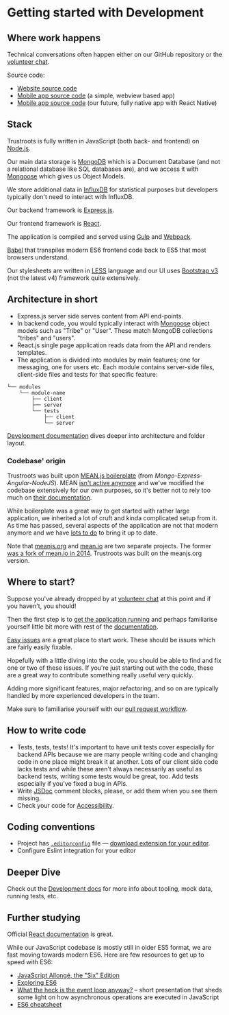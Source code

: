 # Getting started with Development

## Where work happens

Technical conversations often happen either on our GitHub repository
or the [volunteer chat](Chat.md).

Source code:

- [Website source code](https://github.com/trustroots/trustroots)
- [Mobile app source code](https://github.com/trustroots/trustroots-expo-mobile) (a simple, webview based app)
- [Mobile app source code](https://github.com/Trustroots/trustroots-mobile) (our future, fully native app with React Native)

## Stack

Trustroots is fully written in JavaScript (both back- and frontend) on [Node.js](https://nodejs.org).

Our main data storage is [MongoDB](http://www.mongodb.org) which is a Document Database (and not a relational database like SQL databases are), and we access it with [Mongoose](https://mongoosejs.com/) which gives us Object Models.

We store additional data in [InfluxDB](https://www.influxdata.com/) for statistical purposes but developers typically don't need to interact with InfluxDB.

Our backend framework is [Express.js](https://expressjs.com/).

Our frontend framework is [React](https://reactjs.org/).

The application is compiled and served using [Gulp](https://gulpjs.org/) and [Webpack](https://webpack.js.org/).

[Babel](https://babeljs.io/) that transpiles modern ES6 frontend code back to ES5 that most browsers understand.

Our stylesheets are written in [LESS](http://lesscss.org/) language and our UI uses [Bootstrap v3](https://getbootstrap.com/docs/3.3/) (not the latest v4) framework quite extensively.

## Architecture in short

- Express.js server side serves content from API end-points.
- In backend code, you would typically interact with [Mongoose](https://mongoosejs.com/) object models such as "Tribe" or "User". These match MongoDB collections "tribes" and "users".
- React.js single page application reads data from the API and renders templates.
- The application is divided into modules by main features; one for messaging, one for users etc. Each module contains server-side files, client-side files and tests for that specific feature:

```
└── modules
    └── module-name
        ├── client
        ├── server
        └── tests
            ├── client
            └── server
```

[Development documentation](Development.md) dives deeper into architecture and folder layout.

### Codebase' origin

Trustroots was built upon [MEAN.js boilerplate](http://meanjs.org/) (from _Mongo-Express-Angular-NodeJS_). MEAN [isn't active anymore](https://github.com/Trustroots/trustroots/issues/638) and we've modified the codebase extensively for our own purposes, so it's better not to rely too much on [their documentation](http://meanjs.org/docs.html).

While boilerplate was a great way to get started with rather large application, we inherited a lot of cruft and kinda complicated setup from it. As time has passed, several aspects of the application are not that modern anymore and we have [lots to do](https://github.com/Trustroots/trustroots/projects/4) to bring it up to date.

Note that [meanjs.org](http://meanjs.org/) and [mean.io](http://mean.io/) are two separate projects. The former [was a fork of mean.io in 2014](http://blog.meanjs.org/post/76726660228/forking-out-of-an-open-source-conflict). Trustroots was built on the meanjs.org version.

## Where to start?

Suppose you've already dropped by at [volunteer chat](Chat.md) at this point and if you haven't, you should!

Then the first step is to [get the application running](Install.md) and perhaps familiarise yourself little bit more with rest of the [documentation](https://team.trustroots.org).

[Easy issues](https://github.com/Trustroots/trustroots/issues?q=is%3Aissue+is%3Aopen+label%3Aeasy) are a great place to start work. These should be issues which are fairly easily fixable.

Hopefully with a little diving into the code, you should be able to find and fix one or two of these issues. If you're just starting out with the code, these are a great way to contribute something really useful very quickly.

Adding more significant features, major refactoring, and so on are typically handled by more experienced developers in the team.

Make sure to familiarise yourself with our [pull request workflow](Pull-Request-Workflow.md).

## How to write code

- Tests, tests, tests! It's important to have unit tests cover especially for backend APIs because we are many people writing code and changing code in one place might break it at another. Lots of our client side code lacks tests and while these aren't always necessarily as useful as backend tests, writing some tests would be great, too. Add tests especially if you've fixed a bug in APIs.
- Write [JSDoc](http://usejsdoc.org/) comment blocks, please, or add them when you see them missing.
- Check your code for [Accessibility](Accessibility.md).

## Coding conventions

- Project has [`.editorconfig`](https://github.com/Trustroots/trustroots/blob/master/.editorconfig) file — [download extension for your editor](http://editorconfig.org/#download).
- Configure Eslint integration for your editor

## Deeper Dive

Check out the [Development docs](./Development.md) for more info about tooling, mock data, running tests, etc.

## Further studying

Official [React documentation](https://reactjs.org/) is great.

While our JavaScript codebase is mostly still in older ES5 format, we are fast moving towards modern ES6. Here are few resources to get up to speed with ES6:

- [JavaScript Allongé, the "Six" Edition](https://leanpub.com/javascriptallongesix/read)
- [Exploring ES6](http://exploringjs.com/es6/)
- [What the heck is the event loop anyway?](https://www.youtube.com/watch?v=8aGhZQkoFbQ) – short presentation that sheds some light on how asynchronous operations are executed in JavaScript
- [ES6 cheatsheet](https://github.com/DrkSephy/es6-cheatsheet)
